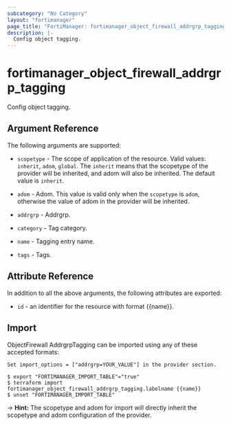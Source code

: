 ```yaml
---
subcategory: "No Category"
layout: "fortimanager"
page_title: "FortiManager: fortimanager_object_firewall_addrgrp_tagging"
description: |-
  Config object tagging.
---
```


# fortimanager_object_firewall_addrgrp_tagging
Config object tagging.

## Argument Reference


The following arguments are supported:

* `scopetype` - The scope of application of the resource. Valid values: `inherit`, `adom`, `global`. The `inherit` means that the scopetype of the provider will be inherited, and adom will also be inherited. The default value is `inherit`.
* `adom` - Adom. This value is valid only when the `scopetype` is `adom`, otherwise the value of adom in the provider will be inherited.
* `addrgrp` - Addrgrp.

* `category` - Tag category.
* `name` - Tagging entry name.
* `tags` - Tags.


## Attribute Reference

In addition to all the above arguments, the following attributes are exported:
* `id` - an identifier for the resource with format {{name}}.

## Import

ObjectFirewall AddrgrpTagging can be imported using any of these accepted formats:
```
Set import_options = ["addrgrp=YOUR_VALUE"] in the provider section.

$ export "FORTIMANAGER_IMPORT_TABLE"="true"
$ terraform import fortimanager_object_firewall_addrgrp_tagging.labelname {{name}}
$ unset "FORTIMANAGER_IMPORT_TABLE"
```
-> **Hint:** The scopetype and adom for import will directly inherit the scopetype and adom configuration of the provider.
